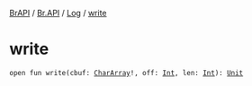 [BrAPI](../../index.md) / [Br.API](../index.md) / [Log](index.md) / [write](./write.md)

# write

`open fun write(cbuf: `[`CharArray`](https://kotlinlang.org/api/latest/jvm/stdlib/kotlin/-char-array/index.html)`!, off: `[`Int`](https://kotlinlang.org/api/latest/jvm/stdlib/kotlin/-int/index.html)`, len: `[`Int`](https://kotlinlang.org/api/latest/jvm/stdlib/kotlin/-int/index.html)`): `[`Unit`](https://kotlinlang.org/api/latest/jvm/stdlib/kotlin/-unit/index.html)